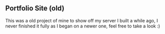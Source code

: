 <h2>Portfolio Site (old)</h2>
<p>This was a old project of mine to show off my server I built a while ago, I never finished it fully as I began on a newer one, feel free to take a look :)</p>